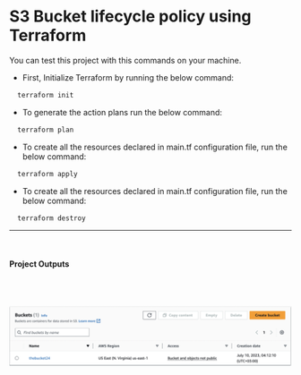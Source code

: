 #  S3 Bucket lifecycle policy using Terraform

You can test this project with this commands on your machine.

- First, Initialize Terraform by running the below command:
```bash
  terraform init
```
- To generate the action plans run the below command:
```bash
  terraform plan
```
- To create all the resources declared in main.tf configuration file, run the below command:
```bash
  terraform apply
```
- To create all the resources declared in main.tf configuration file, run the below command:
```bash
  terraform destroy
```

<hr>
<br>

#### Project Outputs

<br>
<br>

![bucket](images/bucket.png)
